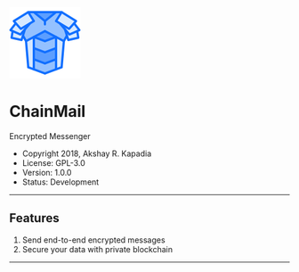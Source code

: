 ![ChainMail Logo](src/images/icon.png)

# ChainMail
Encrypted Messenger

* Copyright 2018, Akshay R. Kapadia
* License: GPL-3.0
* Version: 1.0.0
* Status: Development

---

## Features
1. Send end-to-end encrypted messages
2. Secure your data with private blockchain

---
